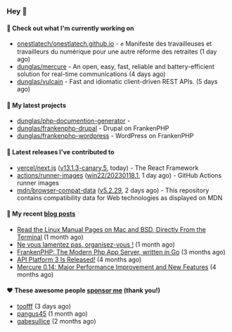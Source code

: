 ### Hey 👋

#### 👷 Check out what I'm currently working on

- [onestlatech/onestlatech.github.io](https://github.com/onestlatech/onestlatech.github.io) - ✊ Manifeste des travailleuses et travailleurs du numérique pour une autre réforme des retraites (1 day ago)
- [dunglas/mercure](https://github.com/dunglas/mercure) - An open, easy, fast, reliable and battery-efficient solution for real-time communications (4 days ago)
- [dunglas/vulcain](https://github.com/dunglas/vulcain) - Fast and idiomatic client-driven REST APIs. (5 days ago)

#### 🌱 My latest projects

- [dunglas/php-documention-generator](https://github.com/dunglas/php-documention-generator) - 
- [dunglas/frankenphp-drupal](https://github.com/dunglas/frankenphp-drupal) - Drupal on FrankenPHP
- [dunglas/frankenphp-wordpress](https://github.com/dunglas/frankenphp-wordpress) - WordPress on FrankenPHP

#### 🔭 Latest releases I've contributed to

- [vercel/next.js](https://github.com/vercel/next.js) ([v13.1.3-canary.5](https://github.com/vercel/next.js/releases/tag/v13.1.3-canary.5), today) - The React Framework
- [actions/runner-images](https://github.com/actions/runner-images) ([win22/20230118.1](https://github.com/actions/runner-images/releases/tag/win22/20230118.1), 1 day ago) - GitHub Actions runner images
- [mdn/browser-compat-data](https://github.com/mdn/browser-compat-data) ([v5.2.29](https://github.com/mdn/browser-compat-data/releases/tag/v5.2.29), 2 days ago) - This repository contains compatibility data for Web technologies as displayed on MDN

#### 📜 My recent [blog posts](https://dunglas.fr)

- [Read the Linux Manual Pages on Mac and BSD, Directly From the Terminal](https://dunglas.dev/2022/12/read-the-linux-manual-pages-on-mac-and-bsd-directly-from-the-terminal/) (1 month ago)
- [Ne vous lamentez pas, organisez-vous !](https://dunglas.dev/2022/12/ne-vous-lamentez-pas-organisez-vous/) (1 month ago)
- [FrankenPHP: The Modern Php App Server, written in Go](https://dunglas.dev/2022/10/frankenphp-the-modern-php-app-server-written-in-go/) (3 months ago)
- [API Platform 3 Is Released!](https://dunglas.dev/2022/09/api-platform-3-is-released/) (4 months ago)
- [Mercure 0.14: Major Performance Improvement and New Features](https://dunglas.dev/2022/09/mercure-0-14/) (4 months ago)

#### ❤️ These awesome people [sponsor me](https://github.com/sponsors/dunglas) (thank you!)

- [toofff](https://github.com/toofff) (3 days ago)
- [pangus45](https://github.com/pangus45) (1 month ago)
- [gabesullice](https://github.com/gabesullice) (2 months ago)

